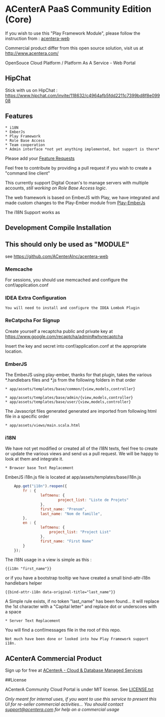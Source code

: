 # ACenterA PaaS Community Edition (Core)

If you wish to use this "Play Framework Module", please follow the instruction from : [acentera-web](https://github.com/ACenterAInc/acentera-web)

Commercial product differ from this open source solution, visit us at http://www.acentera.com/

OpenSouce Cloud Platform / Platform As A Service  - Web Portal

## HipChat

Stick with us on HipChat :  https://www.hipchat.com/invite/118632/c4964afb5fdd2211c7399bd8f8e09908


## Features

    * i18N
    * EmberJs
    * Play Framework
    * Role Base Access
    * Team cooperation
    * Admin interface *not yet anything implemented, but support is there*

Please add your [Feature Requests](http://www.acentera.com/features/)

Feel free to contribute by providing a pull request if you wish to create a "command line client"

This currently support Digital Ocean's to manage servers with multiple accounts, *still working on Role Base Access logic*.

The web framework is based on EmberJS with Play, we have integrated and made custom changes to the Play-Ember module from [Play-EmberJs](https://github.com/krumpi/play-emberjs)

The i18N Support works as

## Development Compile Installation
## This should only be used as "MODULE" 

see https://github.com/ACenterAInc/acentera-web


### Memcache

For sessions, you should use memcached and configure the conf/application.conf

### IDEA Extra Configuration

    You will need to install and configure the IDEA Lombok Plugin

### ReCatpcha For Signup

Create yourself a recaptcha public and private key at https://www.google.com/recaptcha/admin#whyrecaptcha

Insert the key and secret into conf/application.conf at the appropriate location.



### EmberJS

The EmberJS using play-ember, thanks for that plugin, takes the various *.handlebars files and *.js from the following folders in that order

    * app/assets/templates/base/common/{view,models,controller}

    * app/assets/templates/base/admin/{view,models,controller}
    * app/assets/templates/base/user/{view,models,controller}

The Javascript files generated generated are imported from following html file in a specific order

    * app/assets/views/main.scala.html



### i18N

We have not yet modified or created all of the i18N texts, feel free to create or update the various views and send us a pull request. We will be happy to look at them and integrate it.

    * Browser base Text Replacement

EmberJS i18n.js file is located at app/assets/templates/base/i18n.js
```javascript
    App.get("i18n").reopen({
        fr : {
                leftmenu: {
                        project_list: "Liste de Projets"
                },
                first_name: "Prenom",
                last_name: "Nom de famille",
        },
        en : {
                leftmenu: {
                    project_list: "Project List"
                },
                first_name: "First Name"
        }
    });
```

The i18N usage in a view is simple as this :

    {{i18n "first_name"}}

or if you have a bootstrap tooltip we have created a small bind-attr-i18n handlebars helper

    {{bind-attr-i18n data-original-title="last_name"}}


A Simple rule exists, if no token "last_name" has been found... it will replace the 1st character with a "Capital letter" and replace dot or underscoes with a space


    * Server Text Replacement

You will find a conf/messages file in the root of this repo.

    Not much have been done or looked into how Play Framework support i18n.



## ACenterA Commercial Product
Sign up for free at [ACenterA - Cloud & Database Managed Services](http://www.acentera.com/)



##License

ACenterA Community Cloud Portal is under MIT license. See [LICENSE.txt](https://github.com/ACenterAInc/acentera-web/blob/master/LICENSE.txt)

*Only meant for internal uses, if you want to use this service to present this UI for re-seller commercial activities... You should contact support@acentera.com for help on a commercial usage*
